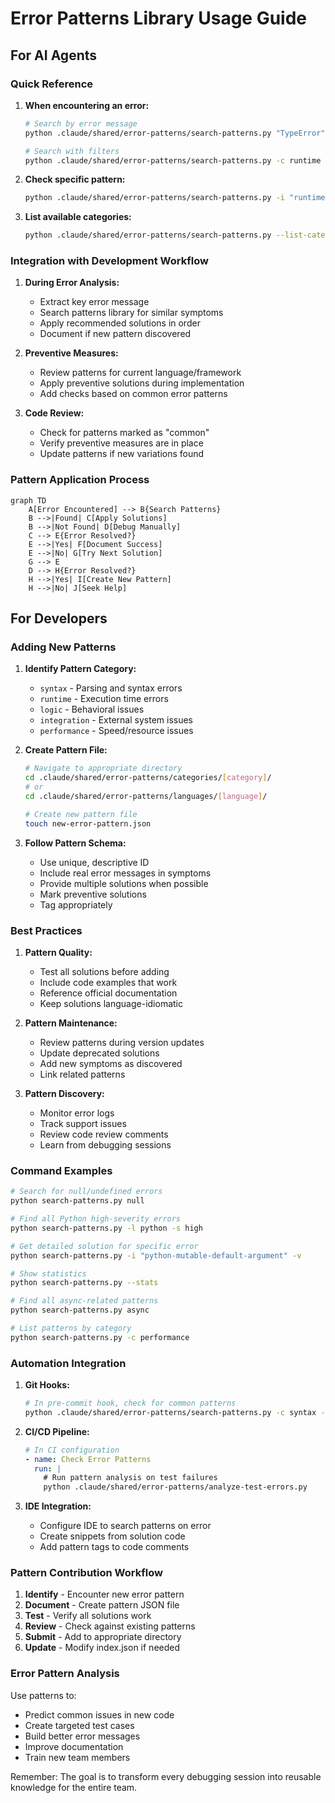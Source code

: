 # Error Patterns Library Usage Guide

## For AI Agents

### Quick Reference

1. **When encountering an error:**
   ```bash
   # Search by error message
   python .claude/shared/error-patterns/search-patterns.py "TypeError"

   # Search with filters
   python .claude/shared/error-patterns/search-patterns.py -c runtime -l python
   ```

2. **Check specific pattern:**
   ```bash
   python .claude/shared/error-patterns/search-patterns.py -i "runtime-null-reference" -v
   ```

3. **List available categories:**
   ```bash
   python .claude/shared/error-patterns/search-patterns.py --list-categories
   ```

### Integration with Development Workflow

1. **During Error Analysis:**
   - Extract key error message
   - Search patterns library for similar symptoms
   - Apply recommended solutions in order
   - Document if new pattern discovered

2. **Preventive Measures:**
   - Review patterns for current language/framework
   - Apply preventive solutions during implementation
   - Add checks based on common error patterns

3. **Code Review:**
   - Check for patterns marked as "common"
   - Verify preventive measures are in place
   - Update patterns if new variations found

### Pattern Application Process

```mermaid
graph TD
    A[Error Encountered] --> B{Search Patterns}
    B -->|Found| C[Apply Solutions]
    B -->|Not Found| D[Debug Manually]
    C --> E{Error Resolved?}
    E -->|Yes| F[Document Success]
    E -->|No| G[Try Next Solution]
    G --> E
    D --> H{Error Resolved?}
    H -->|Yes| I[Create New Pattern]
    H -->|No| J[Seek Help]
```

## For Developers

### Adding New Patterns

1. **Identify Pattern Category:**
   - `syntax` - Parsing and syntax errors
   - `runtime` - Execution time errors
   - `logic` - Behavioral issues
   - `integration` - External system issues
   - `performance` - Speed/resource issues

2. **Create Pattern File:**
   ```bash
   # Navigate to appropriate directory
   cd .claude/shared/error-patterns/categories/[category]/
   # or
   cd .claude/shared/error-patterns/languages/[language]/

   # Create new pattern file
   touch new-error-pattern.json
   ```

3. **Follow Pattern Schema:**
   - Use unique, descriptive ID
   - Include real error messages in symptoms
   - Provide multiple solutions when possible
   - Mark preventive solutions
   - Tag appropriately

### Best Practices

1. **Pattern Quality:**
   - Test all solutions before adding
   - Include code examples that work
   - Reference official documentation
   - Keep solutions language-idiomatic

2. **Pattern Maintenance:**
   - Review patterns during version updates
   - Update deprecated solutions
   - Add new symptoms as discovered
   - Link related patterns

3. **Pattern Discovery:**
   - Monitor error logs
   - Track support issues
   - Review code review comments
   - Learn from debugging sessions

### Command Examples

```bash
# Search for null/undefined errors
python search-patterns.py null

# Find all Python high-severity errors
python search-patterns.py -l python -s high

# Get detailed solution for specific error
python search-patterns.py -i "python-mutable-default-argument" -v

# Show statistics
python search-patterns.py --stats

# Find all async-related patterns
python search-patterns.py async

# List patterns by category
python search-patterns.py -c performance
```

### Automation Integration

1. **Git Hooks:**
   ```bash
   # In pre-commit hook, check for common patterns
   python .claude/shared/error-patterns/search-patterns.py -c syntax -s high
   ```

2. **CI/CD Pipeline:**
   ```yaml
   # In CI configuration
   - name: Check Error Patterns
     run: |
       # Run pattern analysis on test failures
       python .claude/shared/error-patterns/analyze-test-errors.py
   ```

3. **IDE Integration:**
   - Configure IDE to search patterns on error
   - Create snippets from solution code
   - Add pattern tags to code comments

### Pattern Contribution Workflow

1. **Identify** - Encounter new error pattern
2. **Document** - Create pattern JSON file
3. **Test** - Verify all solutions work
4. **Review** - Check against existing patterns
5. **Submit** - Add to appropriate directory
6. **Update** - Modify index.json if needed

### Error Pattern Analysis

Use patterns to:
- Predict common issues in new code
- Create targeted test cases
- Build better error messages
- Improve documentation
- Train new team members

Remember: The goal is to transform every debugging session into reusable knowledge for the entire team.
